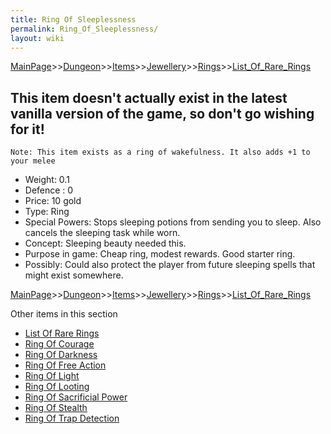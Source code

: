 ```yaml
---
title: Ring Of Sleeplessness
permalink: Ring_Of_Sleeplessness/
layout: wiki
---
```


[MainPage](/keeperrl_wiki/ "wikilink")>>[Dungeon](/keeperrl_wiki/Dungeon "wikilink")>>[Items](/keeperrl_wiki/Items "wikilink")>>[Jewellery](/keeperrl_wiki/Jewellery "wikilink")>>[Rings](/keeperrl_wiki/Rings "wikilink")>>[List_Of_Rare_Rings](/keeperrl_wiki/List_Of_Rare_Rings "wikilink")

This item doesn't actually exist in the latest vanilla version of the game, so don't go wishing for it!
-------------------------------------------------------------------------------------------------------

	Note: This item exists as a ring of wakefulness. It also adds +1 to your melee
	
- Weight: 0.1
- Defence : 0
- Price: 10 gold
- Type: Ring
- Special Powers: Stops sleeping potions from sending you to sleep. Also cancels the sleeping task while worn.
- Concept: Sleeping beauty needed this.
- Purpose in game: Cheap ring, modest rewards. Good starter ring.
- Possibly: Could also protect the player from future sleeping spells that might exist somewhere.

[MainPage](/keeperrl_wiki/ "wikilink")>>[Dungeon](/keeperrl_wiki/Dungeon "wikilink")>>[Items](/keeperrl_wiki/Items "wikilink")>>[Jewellery](/keeperrl_wiki/Jewellery "wikilink")>>[Rings](/keeperrl_wiki/Rings "wikilink")>>[List_Of_Rare_Rings](/keeperrl_wiki/List_Of_Rare_Rings "wikilink")

Other items in this section
-    [List Of Rare Rings](/keeperrl_wiki/List_Of_Rare_Rings "wikilink")
-    [Ring Of Courage](/keeperrl_wiki/Ring_Of_Courage "wikilink")
-    [Ring Of Darkness](/keeperrl_wiki/Ring_Of_Darkness "wikilink")
-    [Ring Of Free Action](/keeperrl_wiki/Ring_Of_Free_Action "wikilink")
-    [Ring Of Light](/keeperrl_wiki/Ring_Of_Light "wikilink")
-    [Ring Of Looting](/keeperrl_wiki/Ring_Of_Looting "wikilink")
-    [Ring Of Sacrificial Power](/keeperrl_wiki/Ring_Of_Sacrificial_Power "wikilink")
-    [Ring Of Stealth](/keeperrl_wiki/Ring_Of_Stealth "wikilink")
-    [Ring Of Trap Detection](/keeperrl_wiki/Ring_Of_Trap_Detection "wikilink")
